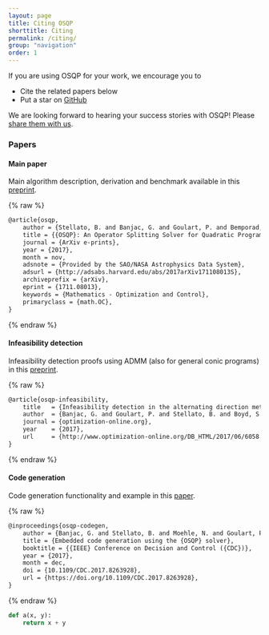 ```yaml
---
layout: page
title: Citing OSQP
shorttitle: Citing
permalink: /citing/
group: "navigation"
order: 1
---
```


If you are using OSQP for your work, we encourage you to

* Cite the related papers below
* Put a star on <a class="github-button" href="https://github.com/oxfordcontrol/osqp" data-size="large" data-show-count="true" aria-label="Star oxfordcontrol/osqp on GitHub">GitHub</a>

We are looking forward to hearing your success stories with OSQP! Please [share them with us](mailto:bartolomeos.stellato@gmail.com).


### Papers

#### Main paper
Main algorithm description, derivation and benchmark available in this [preprint](https://arxiv.org/pdf/1711.08013.pdf).

{% raw %}
```latex
@article{osqp,
	author = {Stellato, B. and Banjac, G. and Goulart, P. and Bemporad, A. and Boyd, S.},
	title = {{OSQP}: An Operator Splitting Solver for Quadratic Programs},
	journal = {ArXiv e-prints},
	year = {2017},
	month = nov,
	adsnote = {Provided by the SAO/NASA Astrophysics Data System},
	adsurl = {http://adsabs.harvard.edu/abs/2017arXiv171108013S},
	archiveprefix = {arXiv},
	eprint = {1711.08013},
	keywords = {Mathematics - Optimization and Control},
	primaryclass = {math.OC},
}
```
{% endraw %}

#### Infeasibility detection
Infeasibility detection proofs using ADMM (also for general conic programs) in this [preprint](http://www.optimization-online.org/DB_FILE/2017/06/6058.pdf).

{% raw %}
```latex
@article{osqp-infeasibility,
	title   = {Infeasibility detection in the alternating direction method of multipliers for convex optimization},
	author  = {Banjac, G. and Goulart, P. and Stellato, B. and Boyd, S.},
	journal = {optimization-online.org},
	year    = {2017},
	url     = {http://www.optimization-online.org/DB_HTML/2017/06/6058.html},
}
```
{% endraw %}

#### Code generation
Code generation functionality and example in this [paper](http://stanford.edu/~boyd/papers/pdf/osqp_embedded.pdf).

{% raw %}
```latex
@inproceedings{osqp-codegen,
	author = {Banjac, G. and Stellato, B. and Moehle, N. and Goulart, P. and Bemporad, A. and Boyd, S.},
	title = {Embedded code generation using the {OSQP} solver},
	booktitle = {{IEEE} Conference on Decision and Control ({CDC})},
	year = {2017},
	month = dec,
	doi = {10.1109/CDC.2017.8263928},
	url = {https://doi.org/10.1109/CDC.2017.8263928},
}
```
{% endraw %}



```python
def a(x, y):
    return x + y
```
